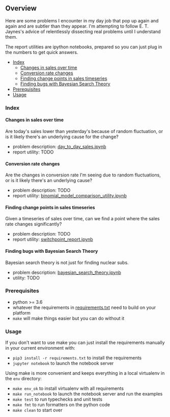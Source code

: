 ## Overview

Here are some problems I encounter in my day job that pop up again and again and are subtler than they appear. I'm attempting to follow E. T. Jaynes's advice of relentlessly dissecting real problems until I understand them.

The report utilities are ipython notebooks, prepared so you can just plug in the numbers to get quick answers.

* [Index](#Index)
  * [Changes in sales over time](#Changes-in-sales-over-time)
  * [Conversion rate changes](#Conversion-rate-changes)
  * [Finding change points in sales timeseries](#Finding-change-points-in-sales-timeseries)
  * [Finding bugs with Bayesian Search Theory](#Finding-bugs-with-Bayesian-Search-Theory)
* [Prerequisites](#Prerequisites)
* [Usage](#Usage)

### Index

#### Changes in sales over time

  Are today's sales lower than yesterday's because of random fluctuation, or is it likely there's an underlying cause for the change?

  * problem description: [day_to_day_sales.ipynb](day_to_day_sales.ipynb)
  * report utility: TODO

#### Conversion rate changes

  Are the changes in conversion rate I'm seeing due to random fluctuations, or is it likely there's an underlying cause?

  * problem description: TODO
  * report utility: [binomial_model_comparison_utility.ipynb](binomial_model_comparison_utility.ipynb)

#### Finding change points in sales timeseries

  Given a timeseries of sales over time, can we find a point where the sales rate changes significantly?

  * problem description: TODO
  * report utility: [switchpoint_report.ipynb](switchpoint_report.ipynb)

#### Finding bugs with Bayesian Search Theory

  Bayesian search theory is not just for finding nuclear subs.

  * problem description: [bayesian_search_theory.ipynb](bayesian_search_theory.ipynb)
  * utility: TODO

### Prerequisites

* python >= 3.6
* whatever the requirements in [requirements.txt](requirements.txt) need to build on your platform
* `make` will make things easier but you can do without it

### Usage

If you don't want to use make you can just install the requirements manually in your current environment with:
* `pip3 install -r requirements.txt` to install the requirements
* `jupyter notebook` to launch the notebook server

Using make is more convenient and keeps everything in a local virtualenv in the `env` directory:

* `make env_ok` to install virtualenv with all requirements
* `make run_notebook` to launch the notebook server and run the examples
* `make test` to run typechecks and unit tests
* `make fmt` to run formatters on the python code
* `make clean` to start over
